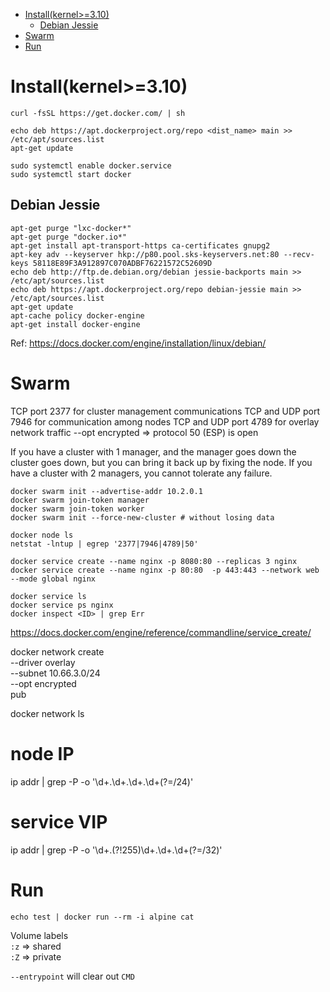 <!-- TOC -->

- [Install(kernel>=3.10)](#installkernel310)
    - [Debian Jessie](#debian-jessie)
- [Swarm](#swarm)
- [Run](#run)

<!-- /TOC -->

# Install(kernel>=3.10)
```
curl -fsSL https://get.docker.com/ | sh

echo deb https://apt.dockerproject.org/repo <dist_name> main >> /etc/apt/sources.list
apt-get update

sudo systemctl enable docker.service
sudo systemctl start docker
```

## Debian Jessie
```
apt-get purge "lxc-docker*"
apt-get purge "docker.io*"
apt-get install apt-transport-https ca-certificates gnupg2
apt-key adv --keyserver hkp://p80.pool.sks-keyservers.net:80 --recv-keys 58118E89F3A912897C070ADBF76221572C52609D
echo deb http://ftp.de.debian.org/debian jessie-backports main >> /etc/apt/sources.list
echo deb https://apt.dockerproject.org/repo debian-jessie main >> /etc/apt/sources.list
apt-get update
apt-cache policy docker-engine
apt-get install docker-engine
```
Ref: https://docs.docker.com/engine/installation/linux/debian/

# Swarm
TCP port 2377 for cluster management communications
TCP and UDP port 7946 for communication among nodes
TCP and UDP port 4789 for overlay network traffic
--opt encrypted => protocol 50 (ESP) is open

If you have a cluster with 1 manager, and the manager goes down the cluster goes down, but you can bring it back up by fixing the node.
If you have a cluster with 2 managers, you cannot tolerate any failure.
```
docker swarm init --advertise-addr 10.2.0.1
docker swarm join-token manager
docker swarm join-token worker
docker swarm init --force-new-cluster # without losing data

docker node ls
netstat -lntup | egrep '2377|7946|4789|50'

docker service create --name nginx -p 8080:80 --replicas 3 nginx
docker service create --name nginx -p 80:80  -p 443:443 --network web --mode global nginx

docker service ls
docker service ps nginx
docker inspect <ID> | grep Err
```
https://docs.docker.com/engine/reference/commandline/service_create/

docker network create \
  --driver overlay \
  --subnet 10.66.3.0/24 \
  --opt encrypted \
  pub

docker network ls

# node IP
ip addr | grep -P -o '\d+\.\d+\.\d+\.\d+(?=/24)'
# service VIP
ip addr | grep -P -o '\d+\.(?!255)\d+\.\d+\.\d+(?=/32)'

# Run
```
echo test | docker run --rm -i alpine cat
```

Volume labels  
`:z` => shared  
`:Z` => private

`--entrypoint` will clear out `CMD`
